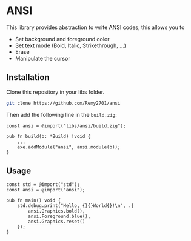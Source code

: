 # ANSI

This library provides abstraction to write ANSI codes, this allows you to
- Set background and foreground color
- Set text mode (Bold, Italic, Strikethrough, ...)
- Erase
- Manipulate the cursor

## Installation

Clone this repository in your libs folder.

```sh
git clone https://github.com/Remy2701/ansi
```

Then add the following line in the `build.zig`:

```zig
const ansi = @import("libs/ansi/build.zig");

pub fn build(b: *Build) !void {
    ...
    exe.addModule("ansi", ansi.module(b));
}
```

## Usage

```zig
const std = @import("std");
const ansi = @import("ansi");

pub fn main() void {
    std.debug.print("Hello, {}{}World{}!\n", .{
        ansi.Graphics.bold(),
        ansi.Foreground.blue(),
        ansi.Graphics.reset()
    });
}
```
